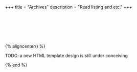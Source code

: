 +++
title = "Archives"
description = "Read listing and etc."
+++

<br/>
<br/>
<br/>
<br/>
<br/>

{% aligncenter() %}

TODO: a new HTML template design is still under conceiving

{% end %}
